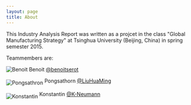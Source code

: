 ```yaml
---
layout: page
title: About
---
```


This Industry Analysis Report was written as a projcet in the class "Global Manufacturing Strategy" at Tsinghua University (Beijing, China) in spring semester 2015.

Teammembers are:

<img src="../images/Benoit.JPG" alt="Benoit"> Benoit <a href="https://github.com/benoitserot" class="user-mention">@benoitserot</a>

<img src="../images/Pongsathron.jpg" alt="Pongsathron" align="middle"> Pongsathorn <a href="https://github.com/LiuHuaMing" class="user-mention">@LiuHuaMing</a>

<img src="../images/Konstantin.jpg" alt="Konstantin" align="middle"> Konstantin <a href="https://github.com/K-Neumann" class="user-mention">@K-Neumann</a>

